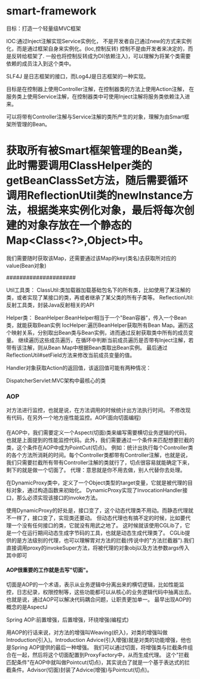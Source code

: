 # smart-framework

目标：打造一个轻量级MVC框架

IOC:通过Inject注解实现Service实例化，
不是开发者自己通过new的方式来实例化，而是通过框架自身来实例化。(Ioc,控制反转)
控制不是由开发者来决定的，而是反转给框架了.
一般也将控制反转成为DI(依赖注入)，可以理解为将某个类需要依赖的成员注入到这个类中。

SLF4J 是日志框架的接口，而Log4J是日志框架的一种实现。

目标是在控制器上使用Controller注解，在控制器类的方法上使用Action注解，
在服务类上使用Service注解，在控制器类中可使用Inject注解将服务类依赖注入进来。

可以将带有Controller注解与Service注解的类所产生的对象，理解为由Smart框架所管理的Bean。

# 获取所有被Smart框架管理的Bean类，此时需要调用ClassHelper类的getBeanClassSet方法，随后需要循环调用ReflectionUtil类的newInstance方法，根据类来实例化对象，最后将每次创建的对象存放在一个静态的Map<Class<?>,Object>中。
我们需要随时获取该Map，还需要通过该Map的key(类名)去获取所对应的value(Bean对象)

#####################

Util工具类：
ClassUtil:类加载器加载基础包名下的所有类，比如使用了某注解的类，或者实现了某接口的类，再或者继承了某父类的所有子类等。
ReflectionUtil:反射工具类，封装Java反射相关的API


Helper类：
BeanHelper:BeanHelper相当于一个"Bean容器"，传入一个Bean类，就能获取Bean实例
IocHelper:遍历BeanHelper获取所有Bean Map。遍历这个映射关系，分别取出Bean类与Bean实例，进而通过反射获取类中所有的成员变量。
继续遍历这些成员遍历，在循环中判断当前成员遍历是否带有Inject注解，若带有该注解，则从Bean Map中根据Bean类取出Bean实例。
最后通过ReflectionUtil#setField方法来修改当前成员变量的值。

Handler对象获取Action的返回值，该返回值可能有两种情况：

DispatcherServlet:MVC架构中最核心的类

### AOP
对方法进行监控，也就是说，在方法调用的时候统计出方法执行时间。
不修改现有代码，在另外一个地方座性能监控。AOP(面向切面编程)
#### 
在AOP中，我们需要定义一个Aspect(切面)类来编写需要横切业务逻辑的代码，也就是上面提到的性能监控代码。此外，我们需要通过一个条件来匹配想要拦截的类，这个条件在AOP中成为PointCut(切点)。
例如：统计出执行每个Controller类的各个方法所消耗的时间。每个Controller类都带有Controller注解，也就是说，我们只需要拦截所有带有Controller注解的类就行了，切点很容易就能确定下来，剩下的就是做一个切面了。
代理：意思就是你不用去做，别人代替你去处理。

在DynamicProxy类中，定义了一个Object类型的target变量，它就是被代理的目标对象，通过构造函数来初始化。
DynamicProxy实现了InvocationHandler接口，那么必须实现该接口的invoke方法。

使用DynamicProxy的好处是，接口变了，这个动态代理类不用动。而静态代理就不一样了，接口变了，实现类还要动。
但动态代理也有搞不定的时候，比如要代理一个没有任何接口的类，它就没有用武之地了。
这时候就该使用CGLib了，它是一个在运行期间动态生成字节码的工具，也就是动态生成代理类了。
CGLib提供的是方法级别的代理，也可以理解胃对方法的拦截(传说中的"方法拦截器").我们直接调用proxy的invokeSuper方法，将被代理的对象obj以及方法参数args传入其中即可
    
#### AOP很重要的工作就是去写"切面"。
切面是AOP的一个术语，表示从业务逻辑中分离出来的横切逻辑，比如性能监控，日志纪录，权限控制等，这些功能都可以从核心的业务逻辑代码中抽离出去。也就是说，通过AOP可以解决代码耦合问题，让职责更加单一。
最早出现AOP的概念的是AspectJ

Spring AOP:前置增强，后置增强，环绕增强(编程式)

用AOP的行话来说，对方法的增强叫Weaving(织入)，对类的增强叫做Introduction(引入)。Introduction Advice(引入增强)就是对类的功能增强，他也是Spring AOP提供的最后一种增强。
我们可以通过切面，将增强类与拦截条件组合在一起，然后将这个切面配置到ProxyFactory中，从而生成代理。
这个"拦截匹配条件"在AOP中就叫做Pointcut(切点)，其实说白了就是一个基于表达式的拦截条件。Advisor(切面)封装了Advice(增强)与Pointcut(切点)。
